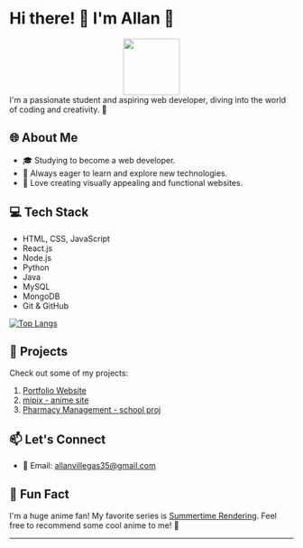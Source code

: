 # Hi there! 👋 I'm Allan 🌟
<div id="header" align="center">
 <img src="https://i.pinimg.com/originals/e8/f4/53/e8f453469a3ec97ecd354df465d73913.gif" width="100"/>
</div>
 I'm a passionate student and aspiring web developer, diving into the world of coding and creativity. 🚀

## 🌐 About Me

- 🎓 Studying to become a web developer.
- 🚀 Always eager to learn and explore new technologies.
- 🌈 Love creating visually appealing and functional websites.

## 💻 Tech Stack

- HTML, CSS, JavaScript
- React.js
- Node.js
- Python
- Java
- MySQL
- MongoDB
- Git & GitHub
  
 [![Top Langs](https://github-readme-stats.vercel.app/api/top-langs/?username=xaenic&layout=compact&theme=vision-friendly-dark)](https://github.com/xaenic/github-readme-stats)

## 🚀 Projects

Check out some of my projects:

1. [Portfolio Website](https://portfoliov2-gilt-chi.vercel.app/)
2. [mipix - anime site](https://mipix.vercel.app)
3. [Pharmacy Management - school proj](http://pharmacy-rose.vercel.app/)


## 📫 Let's Connect
- 📧 Email: allanvillegas35@gmail.com

## 🌟 Fun Fact

I'm a huge anime fan! My favorite series is [Summertime Rendering](https://mipix.vercel.app/anime/129201). Feel free to recommend some cool anime to me! 🌸

---

